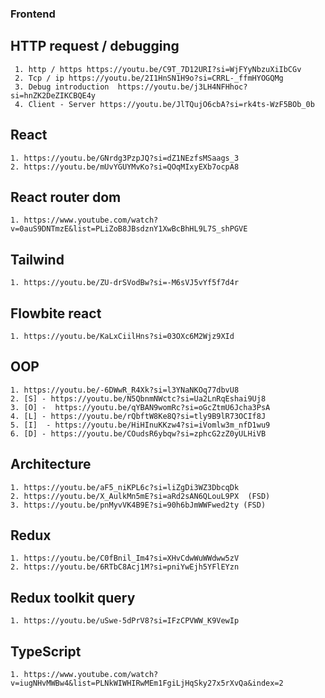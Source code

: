 ### Frontend


  ## HTTP request / debugging 
	 1. http / https https://youtu.be/C9T_7D12URI?si=WjFYyNbzuXiIbCGv
	 2. Tcp / ip https://youtu.be/2I1HnSN1H9o?si=CRRL-_ffmHYOGQMg
	 3. Debug introduction  https://youtu.be/j3LH4NFHhoc?si=hnZK2DeZIKCBQE4y
	 4. Client - Server https://youtu.be/JlTQujO6cbA?si=rk4ts-WzF5BOb_0b
## React
    1. https://youtu.be/GNrdg3PzpJQ?si=dZ1NEzfsMSaags_3
    2. https://youtu.be/mUvYGUYMvKo?si=QOqMIxyEXb7ocpA8
## React router dom
    1. https://www.youtube.com/watch?v=0auS9DNTmzE&list=PLiZoB8JBsdznY1XwBcBhHL9L7S_shPGVE
## Tailwind
    1. https://youtu.be/ZU-drSVodBw?si=-M6sVJ5vYf5f7d4r
## Flowbite react
    1. https://youtu.be/KaLxCiilHns?si=03OXc6M2Wjz9XId
## OOP
    1. https://youtu.be/-6DWwR_R4Xk?si=l3YNaNKOq77dbvU8
    2. [S] - https://youtu.be/N5QbnmNWctc?si=Ua2LnRqEshai9Uj8
    3. [O] -  https://youtu.be/qYBAN9womRc?si=oGcZtmU6Jcha3PsA
    4. [L] - https://youtu.be/rQbftW8Ke8Q?si=tly9B9lR73OCIf8J
    5. [I]  - https://youtu.be/HiHInuKKzw4?si=iVomlw3m_nfD1wu9
    6. [D] - https://youtu.be/COudsR6ybqw?si=zphcG2zZ0yULHiVB
## Architecture
    1. https://youtu.be/aF5_niKPL6c?si=liZgDi3WZ3DbcqDk
    2. https://youtu.be/X_AulkMn5mE?si=aRd2sAN6QLouL9PX  (FSD)
    3. https://youtu.be/pnMyvVK4B9E?si=90h6bJmWWFwed2ty (FSD)
## Redux
    1. https://youtu.be/C0fBnil_Im4?si=XHvCdwWuWWdww5zV
    2. https://youtu.be/6RTbC8Acj1M?si=pniYwEjh5YFlEYzn
## Redux toolkit query
    1. https://youtu.be/uSwe-5dPrV8?si=IFzCPVWW_K9VewIp
## TypeScript
    1. https://www.youtube.com/watch?v=iugNHvMWBw4&list=PLNkWIWHIRwMEm1FgiLjHqSky27x5rXvQa&index=2
    